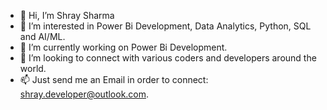 - 👋 Hi, I’m Shray Sharma
- 👀 I’m interested in Power Bi Development, Data Analytics, Python, SQL and AI/ML.
- 🌱 I’m currently working on Power Bi Development.
- 💞️ I’m looking to connect with various coders and developers around the world.
- 📫 Just send me an Email in order to connect: shray.developer@outlook.com.


<!---
Developer-Shray/Developer-Shray is a ✨ special ✨ repository because its `README.md` (this file) appears on your GitHub profile.
You can click the Preview link to take a look at your changes.
--->
